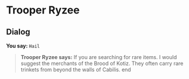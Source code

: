 # Trooper Ryzee


## Dialog

**You say:** `Hail`



>**Trooper Ryzee says:** If you are searching for rare items. I would suggest the merchants of the Brood of Kotiz.  They often carry rare trinkets from beyond the walls of Cabilis.
end





